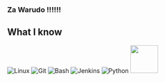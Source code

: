 ### Za Warudo !!!!!!


<!--
**Proxy13/Proxy13** is a ✨ _special_ ✨ repository because its `README.md` (this file) appears on your GitHub profile.

Here are some ideas to get you started:

- 🔭 I’m currently working on ...
- 🌱 I’m currently learning ...
- 👯 I’m looking to collaborate on ...
- 🤔 I’m looking for help with ...
- 💬 Ask me about ...
- 📫 How to reach me: ...
- 😄 Pronouns: ...
- ⚡ Fun fact: ...

[![Proxy13's GitHub stats](https://github-readme-stats.vercel.app/api?username=Proxy13)](https://github.com/anuraghazra/github-readme-stats)

-->
## What I know
![Linux](https://www.vectorlogo.zone/logos/linux/linux-icon.svg)
![Git](https://www.vectorlogo.zone/logos/git-scm/git-scm-icon.svg)
![Bash](https://www.vectorlogo.zone/logos/gnu_bash/gnu_bash-icon.svg)
![Jenkins](https://www.vectorlogo.zone/logos/jenkins/jenkins-icon.svg)
![Python](https://www.vectorlogo.zone/logos/python/python-icon.svg)
<img src="https://upload.wikimedia.org/wikipedia/commons/1/18/C_Programming_Language.svg" width="64">
